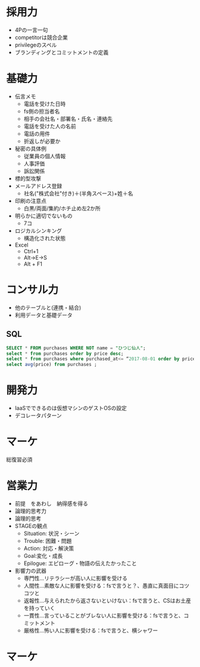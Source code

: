# 採用力
* 4Pの一言一句
* competitorは競合企業
* privilegeのスペル
* ブランディングとコミットメントの定義

# 基礎力
* 伝言メモ
    * 電話を受けた日時
    * fs側の担当者名
    * 相手の会社名・部署名・氏名・連絡先
    * 電話を受けた人の名前
    * 電話の用件
    * 折返しが必要か
* 秘密の具体例
    * 従業員の個人情報
    * 人事評価
    * 訴訟関係
* 標的型攻撃
* メールアドレス登録
    * 社名("株式会社"付き)＋(半角スペース)+姓＋名
* 印刷の注意点
    * 白黒/両面/集約/ホチ止め左2か所
* 明らかに適切でないもの
    * 7コ
* ロジカルシンキング
    * 構造化された状態
* Excel 
    * Ctrl+1
    * Alt→E→S
    * Alt + F1

# コンサル力
* 他のテーブルと(連携・結合)
* 利用データと基礎データ    

## SQL
```sql
SELECT * FROM purchases WHERE NOT name = "ひつじ仙人";
select * from purchases order by price desc;
select * from purchases where purchased_at<= “2017-08-01 order by price asc;
select avg(price) from purchases ;
```

# 開発力
* IaaSでできるのは仮想マシンのゲストOSの設定
* デコレータパターン

# マーケ
総復習必須

# 営業力
* 前提　をあわし　納得感を得る
* 論理的思考力
* 論理的思考
* STAGEの観点
    * Situation: 状況・シーン
    * Trouble: 困難・問題
    * Action: 対応・解決策
    * Goal:変化・成長
    * Epilogue: エピローグ・物語の伝えたかったこと
* 影響力の武器
   * 専門性…リテラシーが高い人に影響を受ける
    * 人間性…素敵な人に影響を受ける：fsで言うと？、愚直に真面目にコツコツと
    * 返報性…与えられたから返さないといけない：fsで言うと、CSはお土産を持っていく
    * 一貫性…言っていることがブレない人に影響を受ける：fsで言うと、コミットメント
    * 厳格性…怖い人に影響を受ける：fsで言うと、横シャワー
# マーケ

